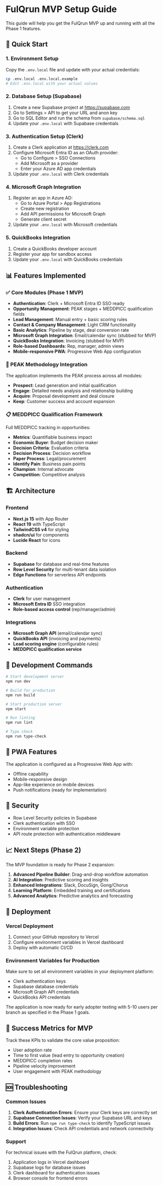 # FulQrun MVP Setup Guide

This guide will help you get the FulQrun MVP up and running with all the Phase 1 features.

## 🚀 Quick Start

### 1. Environment Setup

Copy the `.env.local` file and update with your actual credentials:

```bash
cp .env.local .env.local.example
# Edit .env.local with your actual values
```

### 2. Database Setup (Supabase)

1. Create a new Supabase project at https://supabase.com
2. Go to Settings > API to get your URL and anon key
3. Go to SQL Editor and run the schema from `supabase/schema.sql`
4. Update your `.env.local` with Supabase credentials

### 3. Authentication Setup (Clerk)

1. Create a Clerk application at https://clerk.com
2. Configure Microsoft Entra ID as an OAuth provider:
   - Go to Configure > SSO Connections
   - Add Microsoft as a provider
   - Enter your Azure AD app credentials
3. Update your `.env.local` with Clerk credentials

### 4. Microsoft Graph Integration

1. Register an app in Azure AD:
   - Go to Azure Portal > App Registrations
   - Create new registration
   - Add API permissions for Microsoft Graph
   - Generate client secret
2. Update your `.env.local` with Microsoft credentials

### 5. QuickBooks Integration

1. Create a QuickBooks developer account
2. Register your app for sandbox access
3. Update your `.env.local` with QuickBooks credentials

## 📊 Features Implemented

### ✅ Core Modules (Phase 1 MVP)

- **Authentication**: Clerk + Microsoft Entra ID SSO ready
- **Opportunity Management**: PEAK stages + MEDDPICC qualification fields
- **Lead Management**: Manual entry + basic scoring rules
- **Contact & Company Management**: Light CRM functionality
- **Basic Analytics**: Pipeline by stage, deal conversion rate
- **Microsoft Graph Integration**: Email/calendar sync (stubbed for MVP)
- **QuickBooks Integration**: Invoicing (stubbed for MVP)
- **Role-based Dashboards**: Rep, manager, admin views
- **Mobile-responsive PWA**: Progressive Web App configuration

### 🎯 PEAK Methodology Integration

The application implements the PEAK process across all modules:
- **Prospect**: Lead generation and initial qualification
- **Engage**: Detailed needs analysis and relationship building
- **Acquire**: Proposal development and deal closure
- **Keep**: Customer success and account expansion

### 📋 MEDDPICC Qualification Framework

Full MEDDPICC tracking in opportunities:
- **Metrics**: Quantifiable business impact
- **Economic Buyer**: Budget decision maker
- **Decision Criteria**: Evaluation criteria
- **Decision Process**: Decision workflow
- **Paper Process**: Legal/procurement
- **Identify Pain**: Business pain points
- **Champion**: Internal advocate
- **Competition**: Competitive analysis

## 🏗️ Architecture

### Frontend
- **Next.js 15** with App Router
- **React 19** with TypeScript
- **TailwindCSS v4** for styling
- **shadcn/ui** for components
- **Lucide React** for icons

### Backend
- **Supabase** for database and real-time features
- **Row Level Security** for multi-tenant data isolation
- **Edge Functions** for serverless API endpoints

### Authentication
- **Clerk** for user management
- **Microsoft Entra ID** SSO integration
- **Role-based access control** (rep/manager/admin)

### Integrations
- **Microsoft Graph API** (email/calendar sync)
- **QuickBooks API** (invoicing and payments)
- **Lead scoring engine** (configurable rules)
- **MEDDPICC qualification service**

## 🚦 Development Commands

```bash
# Start development server
npm run dev

# Build for production
npm run build

# Start production server
npm start

# Run linting
npm run lint

# Type check
npm run type-check
```

## 📱 PWA Features

The application is configured as a Progressive Web App with:
- Offline capability
- Mobile-responsive design
- App-like experience on mobile devices
- Push notifications (ready for implementation)

## 🔐 Security

- Row Level Security policies in Supabase
- Clerk authentication with SSO
- Environment variable protection
- API route protection with authentication middleware

## 📈 Next Steps (Phase 2)

The MVP foundation is ready for Phase 2 expansion:

1. **Advanced Pipeline Builder**: Drag-and-drop workflow automation
2. **AI Integration**: Predictive scoring and insights
3. **Enhanced Integrations**: Slack, DocuSign, Gong/Chorus
4. **Learning Platform**: Embedded training and certifications
5. **Advanced Analytics**: Predictive analytics and forecasting

## 🚀 Deployment

### Vercel Deployment

1. Connect your GitHub repository to Vercel
2. Configure environment variables in Vercel dashboard
3. Deploy with automatic CI/CD

### Environment Variables for Production

Make sure to set all environment variables in your deployment platform:
- Clerk authentication keys
- Supabase database credentials
- Microsoft Graph API credentials
- QuickBooks API credentials

The application is now ready for early adopter testing with 5-10 users per branch as specified in the Phase 1 goals.

## 🎯 Success Metrics for MVP

Track these KPIs to validate the core value proposition:
- User adoption rate
- Time to first value (lead entry to opportunity creation)
- MEDDPICC completion rates
- Pipeline velocity improvement
- User engagement with PEAK methodology

## 🆘 Troubleshooting

### Common Issues

1. **Clerk Authentication Errors**: Ensure your Clerk keys are correctly set
2. **Supabase Connection Issues**: Verify your Supabase URL and keys
3. **Build Errors**: Run `npm run type-check` to identify TypeScript issues
4. **Integration Issues**: Check API credentials and network connectivity

### Support

For technical issues with the FulQrun platform, check:
1. Application logs in Vercel dashboard
2. Supabase logs for database issues
3. Clerk dashboard for authentication issues
4. Browser console for frontend errors